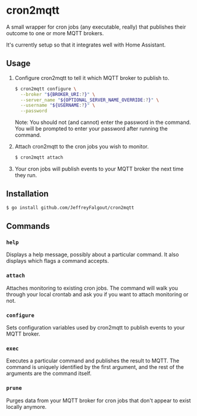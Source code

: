 # cron2mqtt
A small wrapper for cron jobs (any executable, really) that publishes their outcome to one or more MQTT brokers.

It's currently setup so that it integrates well with Home Assistant.

## Usage

1. Configure cron2mqtt to tell it which MQTT broker to publish to.

   ```bash
   $ cron2mqtt configure \
     --broker "${BROKER_URI:?}" \
     --server_name "${OPTIONAL_SERVER_NAME_OVERRIDE:?}" \
     --username "${USERNAME:?}" \
     --password
   ```

   Note: You should not (and cannot) enter the password in the command. You will
   be prompted to enter your password after running the command.

2. Attach cron2mqtt to the cron jobs you wish to monitor.

   ```bash
   $ cron2mqtt attach
   ```

3. Your cron jobs will publish events to your MQTT broker the next time they run.

## Installation

```bash
$ go install github.com/JeffreyFalgout/cron2mqtt
```

## Commands

### `help`

Displays a help message, possibly about a particular command. It also displays
which flags a command accepts.

### `attach`

Attaches monitoring to existing cron jobs. The command will walk you through
your local crontab and ask you if you want to attach monitoring or not.

### `configure`

Sets configuration variables used by cron2mqtt to publish events to your MQTT
broker.

### `exec`

Executes a particular command and publishes the result to MQTT. The command is
uniquely identified by the first argument, and the rest of the arguments are the
command itself.

### `prune`

Purges data from your MQTT broker for cron jobs that don't appear to exist
locally anymore.
